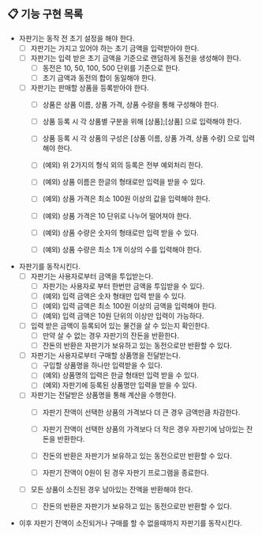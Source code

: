 ## 📋 기능 구현 목록

- 자판기는 동작 전 초기 설정을 해야 한다.
  - [ ] 자판기는 가지고 있어야 하는 초기 금액을 입력받아야 한다.
  - [ ] 자판기는 입력 받은 초기 금액을 기준으로 랜덤하게 동전을 생성해야 한다.
    - [ ] 동전은 10, 50, 100, 500 단위를 기준으로 한다.
    - [ ] 초기 금액과 동전의 합이 동일해야 한다.

  - [ ] 자판기는 판매할 상품을 등록받아야 한다.
    - [ ] 상품은 상품 이름, 상품 가격, 상품 수량을 통해 구성해야 한다.
    - [ ] 상품 등록 시 각 상품별 구분을 위해 [상품];[상품] 으로 입력해야 한다.
    - [ ] 상품 등록 시 각 상품의 구성은 [상품 이름, 상품 가격, 상품 수량] 으로 입력해야 한다.
    - [ ] (예외) 위 2가지의 형식 외의 등록은 전부 예외처리 한다.
    - [ ] (예외) 상품 이름은 한글의 형태로만 입력을 받을 수 있다.
    - [ ] (예외) 상품 가격은 최소 100원 이상의 값을 입력해야 한다.
    - [ ] (예외) 상품 가격은 10 단위로 나누어 떨어져야 한다.
    - [ ] (예외) 상품 수량은 숫자의 형태로만 입력 받을 수 있다.
    - [ ] (예외) 상품 수량은 최소 1개 이상의 수를 입력해야 한다.


- 자판기를 동작시킨다.
  - [ ] 자판기는 사용자로부터 금액을 투입받는다.
    - [ ] 자판기는 사용자로 부터 한번만 금액을 투입받을 수 있다.
    - [ ] (예외) 입력 금액은 숫자 형태만 입력 받을 수 있다.
    - [ ] (예외) 입력 금액은 최소 100원 이상의 금액을 입력해야 한다.
    - [ ] (예외) 입력 금액은 10원 단위의 이상만 입력이 가능하다.
    
  - [ ] 입력 받은 금액이 등록되어 있는 물건을 살 수 있는지 확인한다.
    - [ ] 만약 살 수 없는 경우 자판기의 잔돈을 반환한다.
    - [ ] 잔돈의 반환은 자판기가 보유하고 있는 동전으로만 반환할 수 있다.
  
  - [ ] 자판기는 사용자로부터 구매할 상품명을 전달받는다.
    - [ ] 구입할 상품명을 하나만 입력받을 수 있다.
    - [ ] (예외) 상품명의 입력은 한글 형태만 입력 받을 수 있다.
    - [ ] (예외) 자판기에 등록된 상품명만 입력을 받을 수 있다.
  
  - [ ] 자판기는 전달받은 상품명을 통해 계산을 수행한다.
    - [ ] 자판기 잔액이 선택한 상품의 가격보다 더 큰 경우 금액만큼 차감한다.

    - [ ] 자판기 잔액이 선택한 상품의 가격보다 더 작은 경우 자판기에 남아있는 잔돈을 반환한다.
    - [ ] 잔돈의 반환은 자판기가 보유하고 있는 동전으로만 반환할 수 있다.

    - [ ] 자판기 잔액이 0원이 된 경우 자판기 프로그램을 종료한다.

  - [ ] 모든 상품이 소진된 경우 남아있는 잔액을 반환해야 한다.
    - [ ] 잔돈의 반환은 자판기가 보유하고 있는 동전으로만 반환할 수 있다.


- 이후 자판기 잔액이 소진되거나 구매를 할 수 없을때까지 자판기를 동작시킨다.
